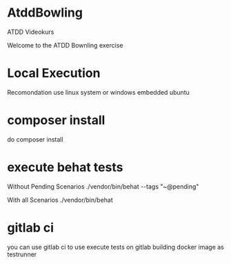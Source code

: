 # AtddBowling

ATDD Videokurs

Welcome to the ATDD Bownling exercise


# Local Execution 
Recomondation use linux system
or windows embedded ubuntu 

# composer install
do  composer install

# execute behat tests
Without Pending Scenarios 
./vendor/bin/behat --tags "~@pending"

With all Scenarios
./vendor/bin/behat

# gitlab ci
you can use gitlab ci to use execute tests on gitlab
building docker image as testrunner